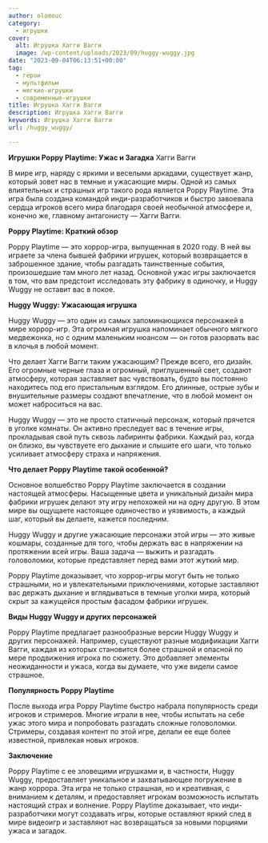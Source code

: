 ```yaml
---
author: olomouc
category:
  - игрушки
cover:
  alt: Игрушка Хагги Вагги
  image: /wp-content/uploads/2023/09/huggy-wuggy.jpg
date: "2023-09-04T06:13:51+00:00"
tag:
  - герои
  - мультфильм
  - мягкие-игрушки
  - современные-игрушки
title: Игрушка Хагги Вагги
description: Игрушка Хагги Вагги
keywords: Игрушка Хагги Вагги
url: /huggy_wuggy/

---
```

**Игрушки Poppy Playtime: Ужас и Загадка** Хагги Вагги

В мире игр, наряду с яркими и веселыми аркадами, существует жанр, который зовет нас в темные и ужасающие миры. Одной из самых влиятельных и страшных игр такого рода является Poppy Playtime. Эта игра была создана командой инди-разработчиков и быстро завоевала сердца игроков всего мира благодаря своей необычной атмосфере и, конечно же, главному антагонисту — Хагги Вагги.

**Poppy Playtime: Краткий обзор**

Poppy Playtime — это хоррор-игра, выпущенная в 2020 году. В ней вы играете за члена бывшей фабрики игрушек, который возвращается в заброшенное здание, чтобы разгадать таинственные события, произошедшие там много лет назад. Основной ужас игры заключается в том, что вам предстоит исследовать эту фабрику в одиночку, и Huggy Wuggy не оставит вас в покое.

**Huggy Wuggy: Ужасающая игрушка**

Huggy Wuggy — это один из самых запоминающихся персонажей в мире хоррор-игр. Эта огромная игрушка напоминает обычного мягкого медвежонка, но с одним маленьким нюансом — он готов разорвать вас в клочья в любой момент.

Что делает Хагги Вагги таким ужасающим? Прежде всего, его дизайн. Его огромные черные глаза и огромный, приглушенный свет, создают атмосферу, которая заставляет вас чувствовать, будто вы постоянно находитесь под его пристальным взглядом. Его длинные, острые зубы и внушительные размеры создают впечатление, что в любой момент он может наброситься на вас.

Huggy Wuggy — это не просто статичный персонаж, который прячется в уголке комнаты. Он активно преследует вас в течение игры, прокладывая свой путь сквозь лабиринты фабрики. Каждый раз, когда он близко, вы чувствуете его дыхание и слышите его шаги, что только усиливает атмосферу страха и напряжения.

**Что делает Poppy Playtime такой особенной?**

Основное волшебство Poppy Playtime заключается в создании настоящей атмосферы. Насыщенные цвета и уникальный дизайн мира фабрики игрушек делают эту игру непохожей ни на одну другую. В этом мире вы ощущаете настоящее одиночество и уязвимость, а каждый шаг, который вы делаете, кажется последним.

Huggy Wuggy и другие ужасающие персонажи этой игры — это живые кошмары, созданные для того, чтобы держать вас в напряжении на протяжении всей игры. Ваша задача — выжить и разгадать головоломки, которые представляет перед вами этот жуткий мир.

Poppy Playtime доказывает, что хоррор-игры могут быть не только страшными, но и увлекательными приключениями, которые заставляют вас держать дыхание и вглядываться в темные уголки мира, который скрыт за кажущейся простым фасадом фабрики игрушек.

**Виды Huggy Wuggy и других персонажей**

Poppy Playtime предлагает разнообразные версии Huggy Wuggy и других персонажей. Например, существуют разные модификации Хагги Вагги, каждая из которых становится более страшной и опасной по мере продвижения игрока по сюжету. Это добавляет элементы неожиданности и ужаса, когда вы думаете, что уже видели самое страшное.

**Популярность Poppy Playtime**

После выхода игра Poppy Playtime быстро набрала популярность среди игроков и стримеров. Многие играли в нее, чтобы испытать на себе ужас этого мира и попробовать разгадать сложные головоломки. Стримеры, создавая контент по этой игре, делали ее еще более известной, привлекая новых игроков.

**Заключение**

Poppy Playtime с ее зловещими игрушками и, в частности, Huggy Wuggy, предоставляет уникальное и захватывающее погружение в жанр хоррора. Эта игра не только страшная, но и креативная, с вниманием к деталям, и предоставляет игрокам возможность испытать настоящий страх и волнение. Poppy Playtime доказывает, что инди-разработчики могут создавать игры, которые оставляют яркий след в мире видеоигр и заставляют нас возвращаться за новыми порциями ужаса и загадок.
